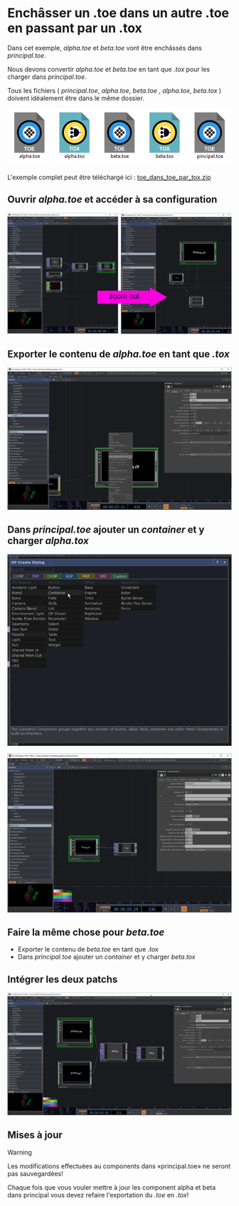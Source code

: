 # Enchâsser un .toe dans un autre .toe en passant par un .tox

Dans cet exemple, *alpha.toe* et *beta.toe* vont être enchâssés dans *principal.toe*. 

Nous devons convertir *alpha.toe* et *beta.toe* en tant que *.tox* pour les charger dans *principal.toe*.

Tous les fichiers ( *principal.toe*, *alpha.toe*, *beta.toe* , *alpha.tox*, *beta.tox* ) doivent idéalement être dans le même dossier.

![](./fileview.png)

L'exemple complet peut être téléchargé ici : [toe_dans_toe_par_tox.zip](toe_dans_toe_par_tox.zip)


## Ouvrir *alpha.toe* et accéder à sa configuration

![Configuration du projet d'alpha.toe](./alpha_zoom_out.svg)


## Exporter le contenu de *alpha.toe* en tant que *.tox*


![Exportation d'alpha.toe en tant que .tox](./alpha_toe_to_tox.png)

## Dans *principal.toe* ajouter un *container* et y charger *alpha.tox*

![Ajouter d'un container](./container_add.png)

![Charger alpha.tox dans le container](./container_configure_alpha.png)

## Faire la même chose pour *beta.toe*

- Exporter le contenu de *beta.toe* en tant que *.tox*
- Dans *principal.toe* ajouter un *container* et y charger *beta.tox*

## Intégrer les deux patchs

![Capture d'écran de prinicapl.toe qui enchâsse les deux .toe](./alpha_et_beta_dans_principal.png)

## Mises à jour

> [!WARNING] 
> Les modifications effectuées au components dans «principal.toe» ne seront pas sauvegardées!

Chaque fois que vous vouler mettre à jour les component alpha et beta dans principal vous devez refaire l'exportation du *.toe* en *.tox*!
